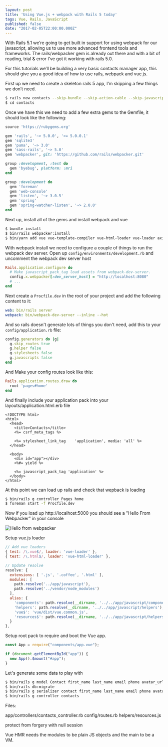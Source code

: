 ```yaml
---
layout: post
title: 'Using Vue.js + webpack with Rails 5 today'
tags: Vue, Rails, JavaScript
published: false
date: "2017-02-05T22:00:00.000Z"
---
```


With Rails 5.1 we’re going to get built in support for using webpack for our javascript, allowing us to use more advanced frontend tools and frameworks. The rails/webpacker gem is already out there and with a bit of reading, trial & error I’ve got it working with rails 5.0.

For this tutorials we’ll be building a very basic contacts manager app, this should give you a good idea of how to use rails, webpack and vue.js.

First up we need to create a skeleton rails 5 app, I’m skipping a few things we don’t need.

```sh
$ rails new contacts --skip-bundle --skip-action-cable --skip-javascript --skip-turbolinks
$ cd contacts
```

Once we have this we need to add a few extra gems to the Gemfile, it should look like the following:

```ruby
source 'https://rubygems.org'

gem 'rails', '~> 5.0.0', '>= 5.0.0.1'
gem 'sqlite3'
gem 'puma', '~> 3.0'
gem 'sass-rails', '~> 5.0'
gem 'webpacker', git: 'https://github.com/rails/webpacker.git'

group :development, :test do
  gem 'byebug', platform: :mri
end

group :development do
  gem 'foreman'
  gem 'web-console'
  gem 'listen', '~> 3.0.5'
  gem 'spring'
  gem 'spring-watcher-listen', '~> 2.0.0'
end
```

Next up, install all of the gems and install webpack and vue

```sh
$ bundle install
$ bin/rails webpacker:install
$ bin/yarn add vue vue-template-compiler vue-html-loader vue-loader axios underscore underscore.string vue-style-loader css-loader dotenv node-sass sass-loader postcss-loader
```

With webpack install we need to configure a couple of things to run the webpack dev server. Open up `config/environments/development.rb` and uncomment the webpack dev server host

```ruby
Rails.application.configure do
  # Make javascript_pack_tag load assets from webpack-dev-server.
  config.x.webpacker[:dev_server_host] = "http://localhost:8080"
  # ...
end
```

Next create a `Procfile.dev` in the root of your project and add the following content to it:

```yaml
web: bin/rails server
webpack: bin/webpack-dev-server --inline --hot
```

And so rails doesn't generate lots of things you don't need, add this to your `config/application.rb` file:

```ruby
config.generators do |g|
  g.skip_routes true
  g.helper false
  g.stylesheets false
  g.javascripts false
end
```

And Make your config routes look like this:

```ruby
Rails.application.routes.draw do
  root 'pages#home'
end
```

And finally include your application pack into your layouts/application.html.erb file

```erb
<!DOCTYPE html>
<html>
  <head>
    <title>Contacts</title>
    <%= csrf_meta_tags %>

    <%= stylesheet_link_tag    'application', media: 'all' %>
  </head>

  <body>
    <div id="app"></div>
    <%#= yield %>

    <%= javascript_pack_tag 'application' %>
  </body>
</html>
```

At this point we can load up rails and check that wepback is loading

```sh
$ bin/rails g controller Pages home
$ foreman start -f Procfile.dev
```

Now if you load up http://localhost:5000 you should see a "Hello From Webpacker" in your console

![Hello from webpacker](/images/articles/rails5-webpack/hello-from-webpacker.png)



Setup vue.js loader

```js
// Add vue loaders
{ test: /\.vue$/, loader: 'vue-loader' },
{ test: /\.html$/, loader: 'vue-html-loader' },

// Update resolve
resolve: {
  extensions: [ '.js', '.coffee', '.html' ],
  modules: [
    path.resolve('../app/javascript'),
    path.resolve('../vendor/node_modules')
  ],
  alias: {
    'components': path.resolve(__dirname, '../../app/javascript/components'),
    'helpers': path.resolve(__dirname, '../../app/javascript/helpers'),
    'vue$': 'vue/dist/vue.common.js',
    'resources$': path.resolve(__dirname, '../../app/javascript/helpers/resources.js'),
  }
},
```

Setup root pack to require and boot the Vue app.

```js
const App = require("components/app.vue");

if (document.getElementById("app")) {
  new App().$mount("#app");
}
```

Let's generate some data to play with

```sh
$ bin/rails g model Contact first_name last_name email phone avatar_url
$ bin/rails db:migrate
$ bin/rails g serializer contact first_name last_name email phone avatar_url
$ bin/rails g controller contacts
```


Files:

app/controllers/contacts_controller.rb
config/routes.rb
helpers/resources.js

protect from forgery with null session



Vue HMR needs the modules to be plain JS objects and the main to be a VM.
